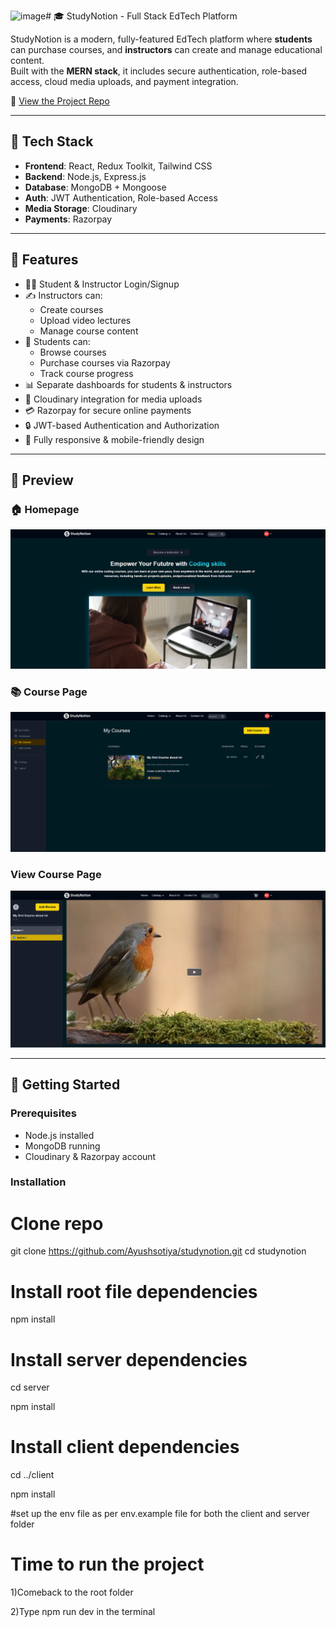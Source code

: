 ![image](https://github.com/user-attachments/assets/a14dc240-b0e1-4bb9-9dd6-a8f411d0587c)# 🎓 StudyNotion - Full Stack EdTech Platform

StudyNotion is a modern, fully-featured EdTech platform where **students** can purchase courses, and **instructors** can create and manage educational content.  
Built with the **MERN stack**, it includes secure authentication, role-based access, cloud media uploads, and payment integration.


📁 [View the Project Repo](https://github.com/Ayushsotiya/studynotion)

---

## 🚀 Tech Stack

- **Frontend**: React, Redux Toolkit, Tailwind CSS
- **Backend**: Node.js, Express.js
- **Database**: MongoDB + Mongoose
- **Auth**: JWT Authentication, Role-based Access
- **Media Storage**: Cloudinary
- **Payments**: Razorpay

---

## 🌟 Features

- 🧑‍🎓 Student & Instructor Login/Signup
- ✍️ Instructors can:
  - Create courses
  - Upload video lectures
  - Manage course content
- 🧾 Students can:
  - Browse courses
  - Purchase courses via Razorpay
  - Track course progress
- 📊 Separate dashboards for students & instructors
- 📂 Cloudinary integration for media uploads
- 💳 Razorpay for secure online payments
- 🔒 JWT-based Authentication and Authorization
- 📱 Fully responsive & mobile-friendly design

---


## 📸 Preview

### 🏠 Homepage
![Homepage](https://github.com/Ayushsotiya/studynotion/blob/master/Client/src/assets/screenshot/ss1.png)


### 📚 Course Page
![Course Page](https://github.com/Ayushsotiya/studynotion/blob/master/Client/src/assets/screenshot/ss2.png)


### View Course Page
![Course Player](https://github.com/Ayushsotiya/studynotion/blob/master/Client/src/assets/screenshot/ss4.png)



---



## 🔧 Getting Started


### Prerequisites

- Node.js installed
- MongoDB running
- Cloudinary & Razorpay account




### Installation


# Clone repo
git clone https://github.com/Ayushsotiya/studynotion.git
cd studynotion

# Install root file dependencies
npm install

# Install server dependencies
cd server

npm install


# Install client dependencies
cd ../client

npm install



#set up the env file as per env.example file for both the client and  server folder
# Time to run the project
1)Comeback to the root folder

2)Type npm run dev in the terminal




